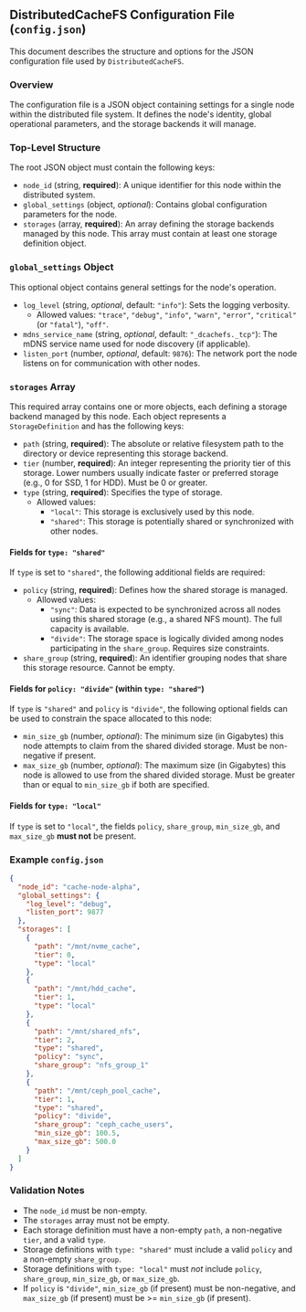 ## DistributedCacheFS Configuration File (`config.json`)

This document describes the structure and options for the JSON configuration file used by `DistributedCacheFS`.

### Overview

The configuration file is a JSON object containing settings for a single node within the distributed file system. It defines the node's identity, global operational parameters, and the storage backends it will manage.

### Top-Level Structure

The root JSON object must contain the following keys:

-   `node_id` (string, **required**): A unique identifier for this node within the distributed system.
-   `global_settings` (object, *optional*): Contains global configuration parameters for the node.
-   `storages` (array, **required**): An array defining the storage backends managed by this node. This array must contain at least one storage definition object.

### `global_settings` Object

This optional object contains general settings for the node's operation.

-   `log_level` (string, *optional*, default: `"info"`): Sets the logging verbosity.
    -   Allowed values: `"trace"`, `"debug"`, `"info"`, `"warn"`, `"error"`, `"critical"` (or `"fatal"`), `"off"`.
-   `mdns_service_name` (string, *optional*, default: `"_dcachefs._tcp"`): The mDNS service name used for node discovery (if applicable).
-   `listen_port` (number, *optional*, default: `9876`): The network port the node listens on for communication with other nodes.

### `storages` Array

This required array contains one or more objects, each defining a storage backend managed by this node. Each object represents a `StorageDefinition` and has the following keys:

-   `path` (string, **required**): The absolute or relative filesystem path to the directory or device representing this storage backend.
-   `tier` (number, **required**): An integer representing the priority tier of this storage. Lower numbers usually indicate faster or preferred storage (e.g., 0 for SSD, 1 for HDD). Must be 0 or greater.
-   `type` (string, **required**): Specifies the type of storage.
    -   Allowed values:
        -   `"local"`: This storage is exclusively used by this node.
        -   `"shared"`: This storage is potentially shared or synchronized with other nodes.

#### Fields for `type: "shared"`

If `type` is set to `"shared"`, the following additional fields are required:

-   `policy` (string, **required**): Defines how the shared storage is managed.
    -   Allowed values:
        -   `"sync"`: Data is expected to be synchronized across all nodes using this shared storage (e.g., a shared NFS mount). The full capacity is available.
        -   `"divide"`: The storage space is logically divided among nodes participating in the `share_group`. Requires size constraints.
-   `share_group` (string, **required**): An identifier grouping nodes that share this storage resource. Cannot be empty.

#### Fields for `policy: "divide"` (within `type: "shared"`)

If `type` is `"shared"` and `policy` is `"divide"`, the following optional fields can be used to constrain the space allocated to this node:

-   `min_size_gb` (number, *optional*): The minimum size (in Gigabytes) this node attempts to claim from the shared divided storage. Must be non-negative if present.
-   `max_size_gb` (number, *optional*): The maximum size (in Gigabytes) this node is allowed to use from the shared divided storage. Must be greater than or equal to `min_size_gb` if both are specified.

#### Fields for `type: "local"`

If `type` is set to `"local"`, the fields `policy`, `share_group`, `min_size_gb`, and `max_size_gb` **must not** be present.

### Example `config.json`

```json
{
  "node_id": "cache-node-alpha",
  "global_settings": {
    "log_level": "debug",
    "listen_port": 9877
  },
  "storages": [
    {
      "path": "/mnt/nvme_cache",
      "tier": 0,
      "type": "local"
    },
    {
      "path": "/mnt/hdd_cache",
      "tier": 1,
      "type": "local"
    },
    {
      "path": "/mnt/shared_nfs",
      "tier": 2,
      "type": "shared",
      "policy": "sync",
      "share_group": "nfs_group_1"
    },
    {
      "path": "/mnt/ceph_pool_cache",
      "tier": 1,
      "type": "shared",
      "policy": "divide",
      "share_group": "ceph_cache_users",
      "min_size_gb": 100.5,
      "max_size_gb": 500.0
    }
  ]
}
```

### Validation Notes
-   The `node_id` must be non-empty.
-   The `storages` array must not be empty.
-   Each storage definition must have a non-empty `path`, a non-negative `tier`, and a valid `type`.
-   Storage definitions with `type: "shared"` must include a valid `policy` and a non-empty `share_group`.
-   Storage definitions with `type: "local"` must *not* include `policy`, `share_group`, `min_size_gb`, or `max_size_gb`.
-   If `policy` is `"divide"`, `min_size_gb` (if present) must be non-negative, and `max_size_gb` (if present) must be >= `min_size_gb` (if present).